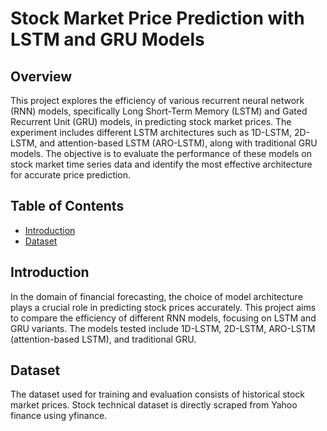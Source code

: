 # Stock Market Price Prediction with LSTM and GRU Models

## Overview

This project explores the efficiency of various recurrent neural network (RNN) models, specifically Long Short-Term Memory (LSTM) and Gated Recurrent Unit (GRU) models, in predicting stock market prices. The experiment includes different LSTM architectures such as 1D-LSTM, 2D-LSTM, and attention-based LSTM (ARO-LSTM), along with traditional GRU models. The objective is to evaluate the performance of these models on stock market time series data and identify the most effective architecture for accurate price prediction.

## Table of Contents

- [Introduction](#introduction)
- [Dataset](#dataset)

## Introduction

In the domain of financial forecasting, the choice of model architecture plays a crucial role in predicting stock prices accurately. This project aims to compare the efficiency of different RNN models, focusing on LSTM and GRU variants. The models tested include 1D-LSTM, 2D-LSTM, ARO-LSTM (attention-based LSTM), and traditional GRU.

## Dataset

The dataset used for training and evaluation consists of historical stock market prices. Stock technical dataset is directly scraped from Yahoo finance using yfinance.
